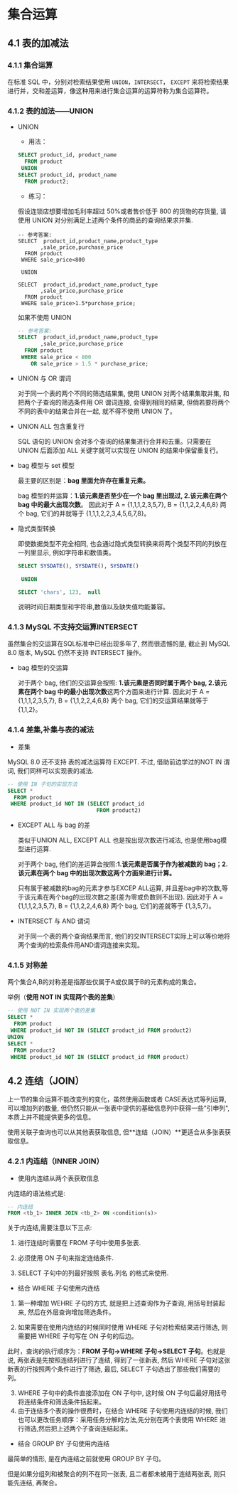 # 集合运算

## 4.1 表的加减法

### 4.1.1 集合运算

在标准 SQL 中，分别对检索结果使用 `UNION`，`INTERSECT`， `EXCEPT` 来将检索结果进行并，交和差运算，像这种用来进行集合运算的运算符称为集合运算符。

### 4.1.2 表的加法——UNION

- UNION

  - 用法：

  ```sql
  SELECT product_id, product_name
    FROM product
   UNION
  SELECT product_id, product_name
    FROM product2;
  ```

  - 练习：

  假设连锁店想要增加毛利率超过 50%或者售价低于 800 的货物的存货量, 请使用 UNION 对分别满足上述两个条件的商品的查询结果求并集.

  ```
  -- 参考答案:
  SELECT  product_id,product_name,product_type
         ,sale_price,purchase_price
    FROM product 
   WHERE sale_price<800
    
   UNION
   
  SELECT  product_id,product_name,product_type
         ,sale_price,purchase_price
    FROM product 
   WHERE sale_price>1.5*purchase_price;
  ```

  如果不使用 UNION

  ```sql
  -- 参考答案:
  SELECT  product_id,product_name,product_type
         ,sale_price,purchase_price
    FROM product 
   WHERE sale_price < 800 
      OR sale_price > 1.5 * purchase_price;
  ```

- UNION 与 OR 谓词

  对于同一个表的两个不同的筛选结果集, 使用 UNION 对两个结果集取并集, 和把两个子查询的筛选条件用 OR 谓词连接, 会得到相同的结果, 但倘若要将两个不同的表中的结果合并在一起, 就不得不使用 UNION 了。

- UNION ALL 包含重复行

  SQL 语句的 UNION 会对多个查询的结果集进行合并和去重。只需要在 UNION 后面添加 ALL 关键字就可以实现在 UNION 的结果中保留重复行。

- bag 模型与 set 模型

  最主要的区别是：**bag 里面允许存在重复元素。**

  bag 模型的并运算：**1.该元素是否至少在一个 bag 里出现过, 2.该元素在两个 bag 中的最大出现次数**。 因此对于 A = {1,1,1,2,3,5,7}, B = {1,1,2,2,4,6,8} 两个 bag, 它们的并就等于 {1,1,1,2,2,3,4,5,6,7,8}。

- 隐式类型转换

  即使数据类型不完全相同, 也会通过隐式类型转换来将两个类型不同的列放在一列里显示, 例如字符串和数值类。

  ```sql
  SELECT SYSDATE(), SYSDATE(), SYSDATE()
   
   UNION
   
  SELECT 'chars', 123,  null
  ```

  说明时间日期类型和字符串,数值以及缺失值均能兼容。

### 4.1.3 MySQL 不支持交运算INTERSECT

虽然集合的交运算在SQL标准中已经出现多年了, 然而很遗憾的是, 截止到 MySQL 8.0 版本, MySQL 仍然不支持 INTERSECT 操作。

- bag 模型的交运算

  对于两个 bag, 他们的交运算会按照: **1.该元素是否同时属于两个 bag, 2.该元素在两个 bag 中的最小出现次数**这两个方面来进行计算. 因此对于 A = {1,1,1,2,3,5,7}, B = {1,1,2,2,4,6,8} 两个 bag, 它们的交运算结果就等于 {1,1,2}。

### 4.1.4 差集,补集与表的减法

- 差集

MySQL 8.0 还不支持 表的减法运算符 EXCEPT. 不过, 借助前边学过的NOT IN 谓词, 我们同样可以实现表的减法.

```sql
-- 使用 IN 子句的实现方法
SELECT * 
  FROM product
 WHERE product_id NOT IN (SELECT product_id 
                            FROM product2)
```

- EXCEPT ALL 与 bag 的差

  类似于UNION ALL, EXCEPT ALL 也是按出现次数进行减法, 也是使用bag模型进行运算.

  对于两个 bag, 他们的差运算会按照:**1.该元素是否属于作为被减数的 bag；2.该元素在两个 bag 中的出现次数这两个方面来进行计算。**

  只有属于被减数的bag的元素才参与EXCEP ALL运算, 并且差bag中的次数,等于该元素在两个bag的出现次数之差(差为零或负数则不出现). 因此对于 A = {1,1,1,2,3,5,7}, B = {1,1,2,2,4,6,8} 两个 bag, 它们的差就等于 {1,3,5,7}。

- INTERSECT 与 AND 谓词

  对于同一个表的两个查询结果而言, 他们的交INTERSECT实际上可以等价地将两个查询的检索条件用AND谓词连接来实现。

### 4.1.5 对称差

两个集合A,B的对称差是指那些仅属于A或仅属于B的元素构成的集合。

举例（**使用 NOT IN 实现两个表的差集**）

```sql
-- 使用 NOT IN 实现两个表的差集
SELECT * 
  FROM product
 WHERE product_id NOT IN (SELECT product_id FROM product2)
UNION
SELECT * 
  FROM product2
 WHERE product_id NOT IN (SELECT product_id FROM product)
```

## 4.2 连结（JOIN）

上一节的集合运算不能改变列的变化，虽然使用函数或者 CASE表达式等列运算, 可以增加列的数量, 但仍然只能从一张表中提供的基础信息列中获得一些"引申列", 本质上并不能提供更多的信息。

使用关联子查询也可以从其他表获取信息, 但**连结（JOIN）**更适合从多张表获取信息。

### 4.2.1 内连结（INNER JOIN）

- 使用内连结从两个表获取信息

内连结的语法格式是:

```sql
-- 内连结
FROM <tb_1> INNER JOIN <tb_2> ON <condition(s)>
```

关于内连结,需要注意以下三点:

1. 进行连结时需要在 FROM 子句中使用多张表.

2. 必须使用 ON 子句来指定连结条件.

3. SELECT 子句中的列最好按照 表名.列名 的格式来使用.

- 结合 WHERE 子句使用内连结

1. 第一种增加 WEHRE 子句的方式, 就是把上述查询作为子查询, 用括号封装起来, 然后在外层查询增加筛选条件。

2. 如果需要在使用内连结的时候同时使用 WHERE 子句对检索结果进行筛选, 则需要把 WHERE 子句写在 ON 子句的后边。

此时，查询的执行顺序为：**FROM 子句->WHERE 子句->SELECT 子句**。也就是说, 两张表是先按照连结列进行了连结, 得到了一张新表, 然后 WHERE 子句对这张新表的行按照两个条件进行了筛选, 最后, SELECT 子句选出了那些我们需要的列。

3. WHERE 子句中的条件直接添加在 ON 子句中, 这时候 ON 子句后最好用括号将连结条件和筛选条件括起来。
4. 由于连结多个表的操作很费时，在结合 WHERE 子句使用内连结的时候, 我们也可以更改任务顺序：采用任务分解的方法,先分别在两个表使用 WHERE 进行筛选,然后把上述两个子查询连结起来。

- 结合 GROUP BY 子句使用内连结

最简单的情形, 是在内连结之前就使用 GROUP BY 子句。

但是如果分组列和被聚合的列不在同一张表, 且二者都未被用于连结两张表, 则只能先连结, 再聚合。